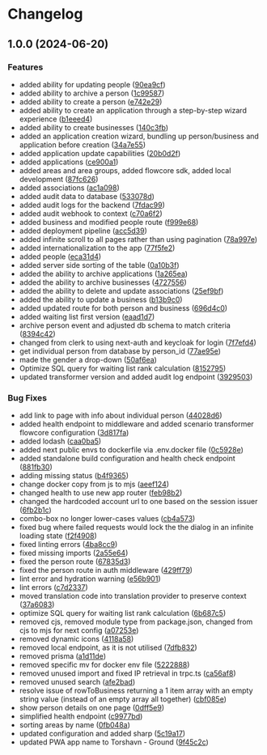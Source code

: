 # Changelog

## 1.0.0 (2024-06-20)


### Features

* added ability for updating people ([90ea9cf](https://github.com/flowcore-io/application-tk-ground/commit/90ea9cf95fd15a135b6565828dbc62d282eacf7d))
* added ability to archive a person ([1c99587](https://github.com/flowcore-io/application-tk-ground/commit/1c9958768bdf53aaa0c4ab7aca29242802ec6823))
* added ability to create a person ([e742e29](https://github.com/flowcore-io/application-tk-ground/commit/e742e291fe48853e88bf206bc1e830d7929f9fc4))
* added ability to create an application through a step-by-step wizard experience ([b1eeed4](https://github.com/flowcore-io/application-tk-ground/commit/b1eeed4ba9d8e338b70815dc509cd8b4635d9857))
* added ability to create businesses ([140c3fb](https://github.com/flowcore-io/application-tk-ground/commit/140c3fbccfb8eecbc5078faae39be8d576798a5d))
* added an application creation wizard, bundling up person/business and application before creation ([34a7e55](https://github.com/flowcore-io/application-tk-ground/commit/34a7e55e279a87453eb17b5124abaf6814a95798))
* added application update capabilities ([20b0d2f](https://github.com/flowcore-io/application-tk-ground/commit/20b0d2f7fd5ac18514e2c7fbd8b4f00367cd28a8))
* added applications ([ce900a1](https://github.com/flowcore-io/application-tk-ground/commit/ce900a125a675f9856c8c5c8ee5271693af6e3eb))
* added areas and area groups, added flowcore sdk, added local development ([87fc626](https://github.com/flowcore-io/application-tk-ground/commit/87fc6261adc203184cdebb26dea47b5c07679970))
* added associations ([ac1a098](https://github.com/flowcore-io/application-tk-ground/commit/ac1a0982d435fa7c49913057dd8ebd82dda0a1eb))
* added audit data to database ([533078d](https://github.com/flowcore-io/application-tk-ground/commit/533078df8ce52933b038cd189eeb3885bbf96e4d))
* added audit logs for the backend ([7fdac99](https://github.com/flowcore-io/application-tk-ground/commit/7fdac99a2435ba2336c54ef57a33c9166282ab50))
* added audit webhook to context ([c70a6f2](https://github.com/flowcore-io/application-tk-ground/commit/c70a6f2e65dda3c20531dbc44cfd599371c06467))
* added business and modified people route ([f999e68](https://github.com/flowcore-io/application-tk-ground/commit/f999e68824bf5d2a83e57bf6fc92bb8098af61c4))
* added deployment pipeline ([acc5d39](https://github.com/flowcore-io/application-tk-ground/commit/acc5d3945fdc12914d5727e436eb5f2e24209ec3))
* added infinite scroll to all pages rather than using pagination ([78a997e](https://github.com/flowcore-io/application-tk-ground/commit/78a997ef4941bb5df9d2e56d2cbc84d009351b6d))
* added internationalization to the app ([77f5fe2](https://github.com/flowcore-io/application-tk-ground/commit/77f5fe237eebbf73199ccc59c3a67b8c187cf1ce))
* added people ([eca31d4](https://github.com/flowcore-io/application-tk-ground/commit/eca31d460e9ebc8e14b4fade5e515e30a97357f7))
* added server side sorting of the table ([0a10b3f](https://github.com/flowcore-io/application-tk-ground/commit/0a10b3fca59064462cb255ec32e5b4d3c9b3e98a))
* added the ability to archive applications ([1a265ea](https://github.com/flowcore-io/application-tk-ground/commit/1a265eaa674c7ddb587d04230a38471b752347f4))
* added the ability to archive businesses ([4727556](https://github.com/flowcore-io/application-tk-ground/commit/472755632e334bd84bbb22cbb044982632cd5ec0))
* added the ability to delete and update associations ([25ef9bf](https://github.com/flowcore-io/application-tk-ground/commit/25ef9bfe2ce70e530b403134ad16f60a8453a37b))
* added the ability to update a business ([b13b9c0](https://github.com/flowcore-io/application-tk-ground/commit/b13b9c0fb0c0c3e1d0a4f0d15042091e4b5c218f))
* added updated route for both person and business ([696d4c0](https://github.com/flowcore-io/application-tk-ground/commit/696d4c0ba9743cd42278e6408bf458e95543a810))
* added waiting list first version ([eaad1d7](https://github.com/flowcore-io/application-tk-ground/commit/eaad1d7a32683949be7764293a2c2a4ff503a661))
* archive person event and adjusted db schema to match criteria ([8394c42](https://github.com/flowcore-io/application-tk-ground/commit/8394c425c63d036fd3dbc59f0bb3f8341a427a6c))
* changed from clerk to using next-auth and keycloak for login ([7f7efd4](https://github.com/flowcore-io/application-tk-ground/commit/7f7efd4dc69dec4adf8078c78462f6bcdb38ee4b))
* get individual person from database by person_id ([77ae95e](https://github.com/flowcore-io/application-tk-ground/commit/77ae95ec5d80c3bc1404aa8dcfca486178cf3437))
* made the gender a drop-down ([50af6ea](https://github.com/flowcore-io/application-tk-ground/commit/50af6ea28433714011b1f953409c9eb5a5e10d2a))
* Optimize SQL query for waiting list rank calculation ([8152795](https://github.com/flowcore-io/application-tk-ground/commit/81527956e719ddf1c76d7bf33bd528b1d9ee9dec))
* updated transformer version and added audit log endpoint ([3929503](https://github.com/flowcore-io/application-tk-ground/commit/392950393e16d8c5ce2b248d0ee7b8f15f6588cc))


### Bug Fixes

* add link to page with info about individual person ([44028d6](https://github.com/flowcore-io/application-tk-ground/commit/44028d6befeba63bd0969fd50e3ad298d41ccdeb))
* added health endpoint to middleware and added scenario transformer flowcore configuration ([3d817fa](https://github.com/flowcore-io/application-tk-ground/commit/3d817fa2cbb7fbc302db8844d72dfc04c35c05a3))
* added lodash ([caa0ba5](https://github.com/flowcore-io/application-tk-ground/commit/caa0ba531097cb74a9b571fe7010ace9bc04b1c6))
* added next public envs to dockerfile via .env.docker file ([0c5928e](https://github.com/flowcore-io/application-tk-ground/commit/0c5928e27b2c2fef19417029d92f9224fd423212))
* added standalone build configuration and health check endpoint ([881fb30](https://github.com/flowcore-io/application-tk-ground/commit/881fb302fd1c79c9acc3d0ebc2f0294ebb92ce1b))
* adding missing status ([b4f9365](https://github.com/flowcore-io/application-tk-ground/commit/b4f93657b62de78c4f2add03aa9877ec5a6b3934))
* change docker copy from js to mjs ([aeef124](https://github.com/flowcore-io/application-tk-ground/commit/aeef12447a58e1fe35a3def7bcc9cb7ff78bbfbd))
* changed health to use new app router ([feb98b2](https://github.com/flowcore-io/application-tk-ground/commit/feb98b2341f6ee00eac072d12bf207cb44d22d10))
* changed the hardcoded account url to one based on the session issuer ([6fb2b1c](https://github.com/flowcore-io/application-tk-ground/commit/6fb2b1c405e5fe9bf3ac303ba73cc1522c562506))
* combo-box no longer lower-cases values ([cb4a573](https://github.com/flowcore-io/application-tk-ground/commit/cb4a573602de9137fd433695b5b1a2401802311f))
* fixed bug where failed requests would lock the the dialog in an infinite loading state ([f2f4908](https://github.com/flowcore-io/application-tk-ground/commit/f2f49085c9b26d0f364264764e8263a468ddf889))
* fixed linting errors ([4ba8cc9](https://github.com/flowcore-io/application-tk-ground/commit/4ba8cc925fb8aeed52c116bcc5c57584999e9119))
* fixed missing imports ([2a55e64](https://github.com/flowcore-io/application-tk-ground/commit/2a55e648251bfff88a34a15b9a7d1422a26d4bb8))
* fixed the person route ([67835d3](https://github.com/flowcore-io/application-tk-ground/commit/67835d37ad1e92fe9f41d29d9650b1abb21a59b8))
* fixed the person route in auth middleware ([429ff79](https://github.com/flowcore-io/application-tk-ground/commit/429ff79c19685aa7ca42b8924c09747fcef96a6b))
* lint error and hydration warning ([e56b901](https://github.com/flowcore-io/application-tk-ground/commit/e56b9012d35deb85e2f39de360b9d6293af5584a))
* lint errors ([c7d2337](https://github.com/flowcore-io/application-tk-ground/commit/c7d2337449c60bc48135f38e1928e551f0443734))
* moved translation code into translation provider to preserve context ([37a6083](https://github.com/flowcore-io/application-tk-ground/commit/37a6083b5d83b2946042b63c3fb9645d0bb9edb7))
* optimize SQL query for waiting list rank calculation ([6b687c5](https://github.com/flowcore-io/application-tk-ground/commit/6b687c5a050a67098f5fad4a7331dab19725a66f))
* removed cjs, removed module type from package.json, changed from cjs to mjs for next config ([a07253e](https://github.com/flowcore-io/application-tk-ground/commit/a07253e9b894171efaab425245e9d2249bb7403f))
* removed dynamic icons ([4118a58](https://github.com/flowcore-io/application-tk-ground/commit/4118a5807f6cf90eccf4e3201918281c5fa0e7ef))
* removed local endpoint, as it is not utilised ([7dfb832](https://github.com/flowcore-io/application-tk-ground/commit/7dfb83289b6c4609b991e5c9b5671808e81bf313))
* removed prisma ([a1d11de](https://github.com/flowcore-io/application-tk-ground/commit/a1d11de8288b59e52f4a5e51d5474e7f577cc2ae))
* removed specific mv for docker env file ([5222888](https://github.com/flowcore-io/application-tk-ground/commit/52228885238880036e9048cfb5de3169b24aafd6))
* removed unused import and fixed IP retrieval in trpc.ts ([ca56af8](https://github.com/flowcore-io/application-tk-ground/commit/ca56af864b3b7d406ad00887ed22d24619d99924))
* removed unused search ([afe2bad](https://github.com/flowcore-io/application-tk-ground/commit/afe2bad95fe14e142479bf50ea57f175d8d74f4a))
* resolve issue of rowToBusiness returning a 1 item array with an empty string value (instead of an empty array all together) ([cbf085e](https://github.com/flowcore-io/application-tk-ground/commit/cbf085e827bcee998d32687ae92fb31c5d14ccb6))
* show person details on one page ([0dff5e9](https://github.com/flowcore-io/application-tk-ground/commit/0dff5e9c3b56a264ff1a18a84d4c21a8ee07646e))
* simplified health endpoint ([c9977bd](https://github.com/flowcore-io/application-tk-ground/commit/c9977bdba0f581356a6c470e3247e8f9eb87daf9))
* sorting areas by name ([0fb048a](https://github.com/flowcore-io/application-tk-ground/commit/0fb048a56e6adcb72f17241c989b73eaba20556d))
* updated configuration and added sharp ([5c19a17](https://github.com/flowcore-io/application-tk-ground/commit/5c19a17bc1def5052678f7a2029599b021f833a1))
* updated PWA app name to Torshavn - Ground ([9f45c2c](https://github.com/flowcore-io/application-tk-ground/commit/9f45c2cc13ddd46e0347bf9f8de3a8efe9dda3d2))
